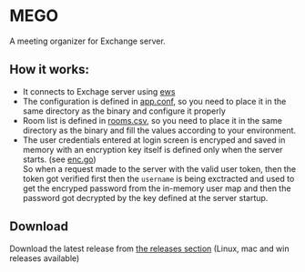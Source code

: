 # MEGO

A meeting organizer for Exchange server.

## How it works:
* It connects to Exchage server using [ews](http://github.com/mhewedy/ews)
* The configuration is defined in [app.conf](https://github.com/mhewedy/mego/blob/master/mego-api/app.conf), so you need to place it in the same directory as the binary and configure it properly
* Room list is defined in [rooms.csv](https://github.com/mhewedy/mego/blob/master/mego-api/rooms.csv), so you need to place it in the same directory as the binary and fill the values according to your environment.
* The user credentials entered at login screen is encryped and saved in memory with an encryption key itself is defined only when the server starts. (see [enc.go](https://github.com/mhewedy/mego/blob/master/mego-api/user/enc.go))    
So when a request made to the server with the valid user token, then the token got verified first then the `username` is being exctracted and used to get the encryped password from the in-memory user map and then the password got decrypted by the key defined at the server startup.

## Download
Download the latest release from [the releases section](https://github.com/mhewedy/mego/releases/latest) (Linux, mac and win releases available) 
